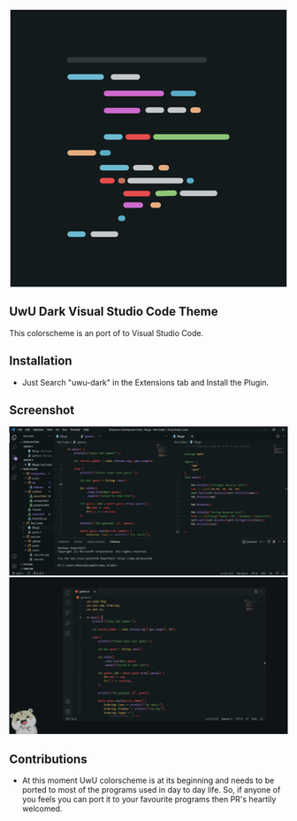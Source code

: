 <p align="center"> 
	<img src="assets/extension-marketplace-icon.png" alt="uwu-code"> 
</p> 

## UwU Dark Visual Studio Code Theme
This colorscheme is an port of to Visual Studio Code. 

## Installation 
- Just Search "uwu-dark" in the Extensions tab and Install the Plugin. 

## Screenshot 
<img src="assets/uwu-code.jpg" alt="uwu-vscode"> 
<img src="assets/uwucode.png" alt="uwu-theme"> 

## Contributions 
-  At this moment UwU colorscheme is at its beginning and needs to be ported to most of the programs used in day to day life. So, if anyone of you feels you can port it to your favourite programs then PR's heartily welcomed.


